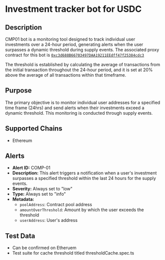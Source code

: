 # Investment tracker bot for USDC

## Description

 CMP01 bot is a monitoring tool designed to track individual user investments over a 24-hour period, generating alerts when the user surpasses a dynamic threshold during supply events. The associated proxy contract for this bot is [`0xc3d688B66703497DAA19211EEdff47f25384cdc3`](https://etherscan.io/address/0xc3d688B66703497DAA19211EEdff47f25384cdc3) 

The threshold is established by calculating the average of transactions from the initial transaction throughout the 24-hour period, and it is set at 20% above the average of all transactions within that timeframe.

## Purpose

The primary objective is to monitor individual user addresses for a specified time frame (24hrs) and send alerts when their investments exceed a dynamic threshold. This monitoring is conducted through supply events. 

## Supported Chains

- Ethereum

## Alerts

- **Alert ID:** COMP-01
- **Description:** This alert triggers a notification when a user's investment surpasses a specified threshold within the last 24 hours for the supply events.
- **Severity:** Always set to "low"
- **Type:** Always set to "info"
- **Metadata:**
  - `poolAddress`: Contract pool address
  - `amountOverThreshold`: Amount by which the user exceeds the threshold
  - `userAddress`: User's address

## Test Data

- Can be confirmed on Etheruem
- Test suite for cache threshold titled thresholdCache.spec.ts
